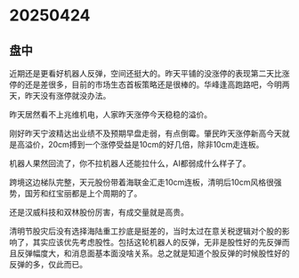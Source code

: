 # 20250424

## 盘中

近期还是更看好机器人反弹，空间还挺大的。昨天平铺的没涨停的表现第二天比涨停的还是差很多，目前的市场生态首板策略还是很棒的。华峰逢高跑路吧，今明两天，昨天没有涨停就没办法。

昨天居然看不上兆维机电，人家昨天涨停今天稳稳的溢价。

刚好昨天宁波精达出业绩不及预期早盘走弱，有点倒霉。肇民昨天涨停新高今天就是高溢价，20cm搏到一个涨停受益是10cm的好几倍，除非10cm走连板。

机器人果然回流了，你不拉机器人还能拉什么，AI都弱成什么样子了。

跨境这边梯队完整，天元股份带着海联金汇走10cm连板，清明后10cm风格很强势，国芳和红宝丽都是上个周期的了。

还是汉威科技和双林股份厉害，有成交量就是高贵。

清明节股灾后没有选择海陆重工抄底是挺差的，当时太过在意关税逻辑对个股的影响了，其实应该优先考虑股性。包括这轮机器人的反弹，无非是股性好的先反弹而且反弹幅度大，和消息面基本面没啥关系。总之就是知道个股反弹的时候股性好的反弹的多，仅此而已。
